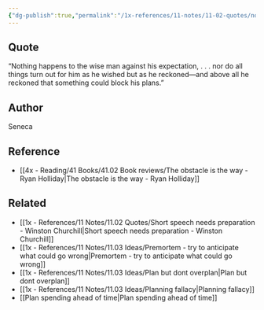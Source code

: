 ```yaml
---
{"dg-publish":true,"permalink":"/1x-references/11-notes/11-02-quotes/nothing-happens-to-the-wise-man-against-his-expectation-seneca/","title":"structure note","dgShowBacklinks":false}
---
```



## Quote
“Nothing happens to the wise man against his expectation, . . . nor do all things turn out for him as he wished but as he reckoned—and above all he reckoned that something could block his plans.”

## Author
Seneca

## Reference
- [[4x - Reading/41 Books/41.02 Book reviews/The obstacle is the way - Ryan Holliday\|The obstacle is the way - Ryan Holliday]]

## Related
- [[1x - References/11 Notes/11.02 Quotes/Short speech needs preparation - Winston Churchill\|Short speech needs preparation - Winston Churchill]]
- [[1x - References/11 Notes/11.03 Ideas/Premortem - try to anticipate what could go wrong\|Premortem - try to anticipate what could go wrong]]
- [[1x - References/11 Notes/11.03 Ideas/Plan but dont overplan\|Plan but dont overplan]]
- [[1x - References/11 Notes/11.03 Ideas/Planning fallacy\|Planning fallacy]]
- [[Plan spending ahead of time\|Plan spending ahead of time]]